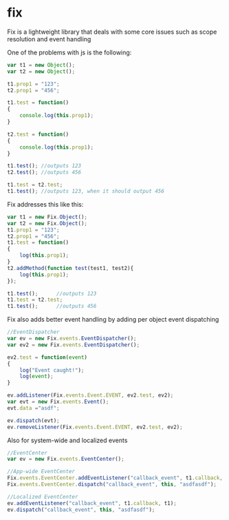 fix
===

Fix is a lightweight library that deals with some core issues such as scope resolution and event handling

One of the problems with js is the following:

```javascript
var t1 = new Object();
var t2 = new Object();

t1.prop1 = "123";
t2.prop1 = "456";

t1.test = function()
{
	console.log(this.prop1);
}

t2.test = function()
{
	console.log(this.prop1);
}

t1.test(); //outputs 123
t2.test(); //outputs 456

t1.test = t2.test;
t1.test(); //outputs 123, when it should output 456
```

Fix addresses this like this:
```javascript
var t1 = new Fix.Object();
var t2 = new Fix.Object();
t1.prop1 = "123";
t2.prop1 = "456";
t1.test = function()
{
	log(this.prop1);
}
t2.addMethod(function test(test1, test2){
	log(this.prop1);
});

t1.test();		//outputs 123
t1.test = t2.test;
t1.test();		//outputs 456
```

Fix also adds better event handling by adding per object event dispatching
```javascript
//EventDispatcher
var ev = new Fix.events.EventDispatcher();
var ev2 = new Fix.events.EventDispatcher();

ev2.test = function(event)
{
	log("Event caught!");
	log(event);
}

ev.addListener(Fix.events.Event.EVENT, ev2.test, ev2);
var evt = new Fix.events.Event();
evt.data ="asdf";

ev.dispatch(evt);
ev.removeListener(Fix.events.Event.EVENT, ev2.test, ev2);
```

Also for system-wide and localized events
```javascript
//EventCenter
var ev = new Fix.events.EventCenter();

//App-wide EventCenter
Fix.events.EventCenter.addEventListener("callback_event", t1.callback, t1);
Fix.events.EventCenter.dispatch("callback_event", this, "asdfasdf");

//Localized EventCenter
ev.addEventListener("callback_event", t1.callback, t1);
ev.dispatch("callback_event", this, "asdfasdf");
```